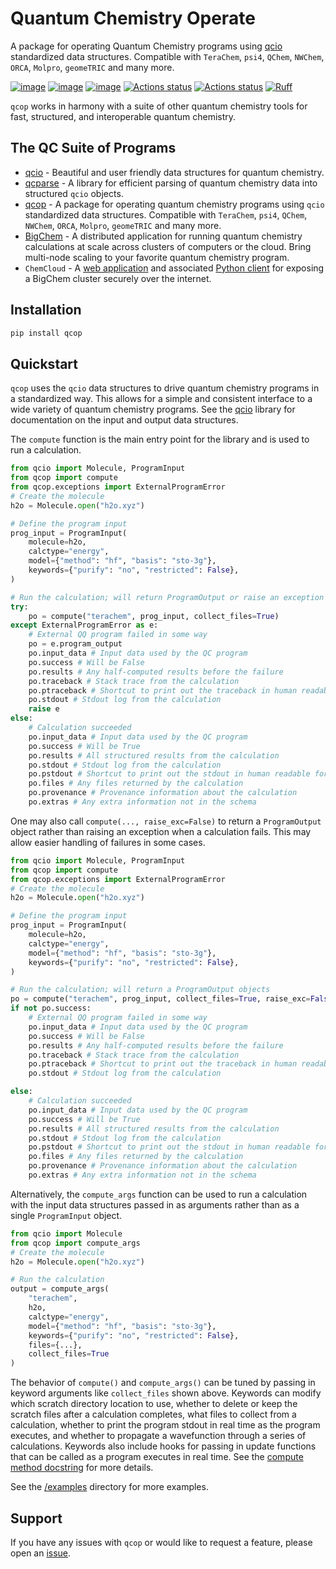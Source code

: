# Quantum Chemistry Operate

A package for operating Quantum Chemistry programs using [qcio](https://github.com/coltonbh/qcio) standardized data structures. Compatible with `TeraChem`, `psi4`, `QChem`, `NWChem`, `ORCA`, `Molpro`, `geomeTRIC` and many more.

[![image](https://img.shields.io/pypi/v/qcop.svg)](https://pypi.python.org/pypi/qcop)
[![image](https://img.shields.io/pypi/l/qcop.svg)](https://pypi.python.org/pypi/qcop)
[![image](https://img.shields.io/pypi/pyversions/qcop.svg)](https://pypi.python.org/pypi/qcop)
[![Actions status](https://github.com/coltonbh/qcop/workflows/Tests/badge.svg)](https://github.com/coltonbh/qcop/actions)
[![Actions status](https://github.com/coltonbh/qcop/workflows/Basic%20Code%20Quality/badge.svg)](https://github.com/coltonbh/qcop/actions)
[![Ruff](https://img.shields.io/endpoint?url=https://raw.githubusercontent.com/charliermarsh/ruff/main/assets/badge/v1.json)](https://github.com/charliermarsh/ruff)

`qcop` works in harmony with a suite of other quantum chemistry tools for fast, structured, and interoperable quantum chemistry.

## The QC Suite of Programs

- [qcio](https://github.com/coltonbh/qcio) - Beautiful and user friendly data structures for quantum chemistry.
- [qcparse](https://github.com/coltonbh/qcparse) - A library for efficient parsing of quantum chemistry data into structured `qcio` objects.
- [qcop](https://github.com/coltonbh/qcop) - A package for operating quantum chemistry programs using `qcio` standardized data structures. Compatible with `TeraChem`, `psi4`, `QChem`, `NWChem`, `ORCA`, `Molpro`, `geomeTRIC` and many more.
- [BigChem](https://github.com/mtzgroup/bigchem) - A distributed application for running quantum chemistry calculations at scale across clusters of computers or the cloud. Bring multi-node scaling to your favorite quantum chemistry program.
- `ChemCloud` - A [web application](https://github.com/mtzgroup/chemcloud-server) and associated [Python client](https://github.com/mtzgroup/chemcloud-client) for exposing a BigChem cluster securely over the internet.

## Installation

```sh
pip install qcop
```

## Quickstart

`qcop` uses the `qcio` data structures to drive quantum chemistry programs in a standardized way. This allows for a simple and consistent interface to a wide variety of quantum chemistry programs. See the [qcio](https://github.com/coltonbh/qcio) library for documentation on the input and output data structures.

The `compute` function is the main entry point for the library and is used to run a calculation.

```python
from qcio import Molecule, ProgramInput
from qcop import compute
from qcop.exceptions import ExternalProgramError
# Create the molecule
h2o = Molecule.open("h2o.xyz")

# Define the program input
prog_input = ProgramInput(
    molecule=h2o,
    calctype="energy",
    model={"method": "hf", "basis": "sto-3g"},
    keywords={"purify": "no", "restricted": False},
)

# Run the calculation; will return ProgramOutput or raise an exception
try:
    po = compute("terachem", prog_input, collect_files=True)
except ExternalProgramError as e:
    # External QQ program failed in some way
    po = e.program_output
    po.input_data # Input data used by the QC program
    po.success # Will be False
    po.results # Any half-computed results before the failure
    po.traceback # Stack trace from the calculation
    po.ptraceback # Shortcut to print out the traceback in human readable format
    po.stdout # Stdout log from the calculation
    raise e
else:
    # Calculation succeeded
    po.input_data # Input data used by the QC program
    po.success # Will be True
    po.results # All structured results from the calculation
    po.stdout # Stdout log from the calculation
    po.pstdout # Shortcut to print out the stdout in human readable format
    po.files # Any files returned by the calculation
    po.provenance # Provenance information about the calculation
    po.extras # Any extra information not in the schema

```

One may also call `compute(..., raise_exc=False)` to return a `ProgramOutput` object rather than raising an exception when a calculation fails. This may allow easier handling of failures in some cases.

```python
from qcio import Molecule, ProgramInput
from qcop import compute
from qcop.exceptions import ExternalProgramError
# Create the molecule
h2o = Molecule.open("h2o.xyz")

# Define the program input
prog_input = ProgramInput(
    molecule=h2o,
    calctype="energy",
    model={"method": "hf", "basis": "sto-3g"},
    keywords={"purify": "no", "restricted": False},
)

# Run the calculation; will return a ProgramOutput objects
po = compute("terachem", prog_input, collect_files=True, raise_exc=False)
if not po.success:
    # External QQ program failed in some way
    po.input_data # Input data used by the QC program
    po.success # Will be False
    po.results # Any half-computed results before the failure
    po.traceback # Stack trace from the calculation
    po.ptraceback # Shortcut to print out the traceback in human readable format
    po.stdout # Stdout log from the calculation

else:
    # Calculation succeeded
    po.input_data # Input data used by the QC program
    po.success # Will be True
    po.results # All structured results from the calculation
    po.stdout # Stdout log from the calculation
    po.pstdout # Shortcut to print out the stdout in human readable format
    po.files # Any files returned by the calculation
    po.provenance # Provenance information about the calculation
    po.extras # Any extra information not in the schema

```

Alternatively, the `compute_args` function can be used to run a calculation with the input data structures passed in as arguments rather than as a single `ProgramInput` object.

```python
from qcio import Molecule
from qcop import compute_args
# Create the molecule
h2o = Molecule.open("h2o.xyz")

# Run the calculation
output = compute_args(
    "terachem",
    h2o,
    calctype="energy",
    model={"method": "hf", "basis": "sto-3g"},
    keywords={"purify": "no", "restricted": False},
    files={...},
    collect_files=True
)
```

The behavior of `compute()` and `compute_args()` can be tuned by passing in keyword arguments like `collect_files` shown above. Keywords can modify which scratch directory location to use, whether to delete or keep the scratch files after a calculation completes, what files to collect from a calculation, whether to print the program stdout in real time as the program executes, and whether to propagate a wavefunction through a series of calculations. Keywords also include hooks for passing in update functions that can be called as a program executes in real time. See the [compute method docstring](https://github.com/coltonbh/qcop/blob/83868df51d241ffae3497981dfc3c72235319c6e/qcop/adapters/base.py#L57-L123) for more details.

See the [/examples](https://github.com/coltonbh/qcop/tree/master/examples) directory for more examples.

## Support

If you have any issues with `qcop` or would like to request a feature, please open an [issue](https://github.com/coltonbh/qcop/issues).
